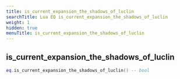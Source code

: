 ```yaml
---
title: is_current_expansion_the_shadows_of_luclin
searchTitle: Lua EQ is_current_expansion_the_shadows_of_luclin
weight: 1
hidden: true
menuTitle: is_current_expansion_the_shadows_of_luclin
---
```

## is_current_expansion_the_shadows_of_luclin
```lua
eq.is_current_expansion_the_shadows_of_luclin() -- bool
```